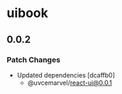 # uibook

## 0.0.2

### Patch Changes

- Updated dependencies [dcaffb0]
  - @uvcemarvel/react-ui@0.0.1
